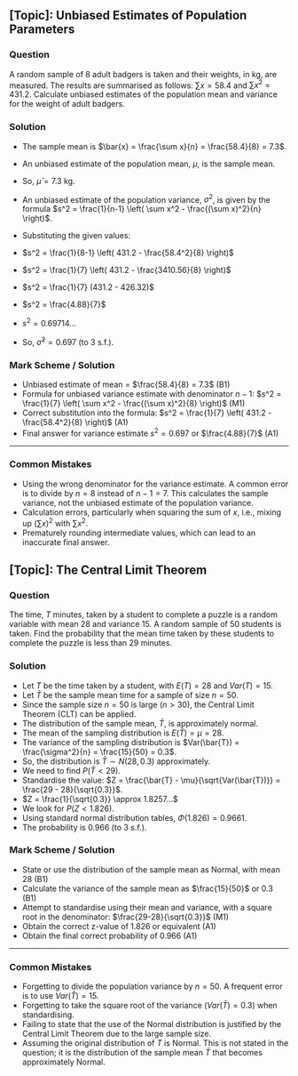 ## [Topic]: Unbiased Estimates of Population Parameters

### Question
A random sample of 8 adult badgers is taken and their weights, in kg, are measured. The results are summarised as follows: $\sum x = 58.4$ and $\sum x^2 = 431.2$.
Calculate unbiased estimates of the population mean and variance for the weight of adult badgers.

### Solution
- The sample mean is $\bar{x} = \frac{\sum x}{n} = \frac{58.4}{8} = 7.3$.
- An unbiased estimate of the population mean, $\mu$, is the sample mean.
- So, $\hat{\mu} = 7.3$ kg.

- An unbiased estimate of the population variance, $\sigma^2$, is given by the formula $s^2 = \frac{1}{n-1} \left( \sum x^2 - \frac{(\sum x)^2}{n} \right)$.
- Substituting the given values:
- $s^2 = \frac{1}{8-1} \left( 431.2 - \frac{58.4^2}{8} \right)$
- $s^2 = \frac{1}{7} \left( 431.2 - \frac{3410.56}{8} \right)$
- $s^2 = \frac{1}{7} (431.2 - 426.32)$
- $s^2 = \frac{4.88}{7}$
- $s^2 = 0.69714...$
- So, $\hat{\sigma}^2 = 0.697$ (to 3 s.f.).

### Mark Scheme / Solution
- Unbiased estimate of mean = $\frac{58.4}{8} = 7.3$ (B1)
- Formula for unbiased variance estimate with denominator $n-1$: $s^2 = \frac{1}{7} \left( \sum x^2 - \frac{(\sum x)^2}{8} \right)$ (M1)
- Correct substitution into the formula: $s^2 = \frac{1}{7} \left( 431.2 - \frac{58.4^2}{8} \right)$ (A1)
- Final answer for variance estimate $s^2 = 0.697$ or $\frac{4.88}{7}$ (A1)

---

### Common Mistakes
- Using the wrong denominator for the variance estimate. A common error is to divide by $n=8$ instead of $n-1=7$. This calculates the sample variance, not the unbiased estimate of the population variance.
- Calculation errors, particularly when squaring the sum of $x$, i.e., mixing up $(\sum x)^2$ with $\sum x^2$.
- Prematurely rounding intermediate values, which can lead to an inaccurate final answer.

## [Topic]: The Central Limit Theorem

### Question
The time, $T$ minutes, taken by a student to complete a puzzle is a random variable with mean 28 and variance 15. A random sample of 50 students is taken. Find the probability that the mean time taken by these students to complete the puzzle is less than 29 minutes.

### Solution
- Let $T$ be the time taken by a student, with $E(T) = 28$ and $Var(T) = 15$.
- Let $\bar{T}$ be the sample mean time for a sample of size $n=50$.
- Since the sample size $n=50$ is large ($n>30$), the Central Limit Theorem (CLT) can be applied.
- The distribution of the sample mean, $\bar{T}$, is approximately normal.
- The mean of the sampling distribution is $E(\bar{T}) = \mu = 28$.
- The variance of the sampling distribution is $Var(\bar{T}) = \frac{\sigma^2}{n} = \frac{15}{50} = 0.3$.
- So, the distribution is $\bar{T} \sim N(28, 0.3)$ approximately.
- We need to find $P(\bar{T} < 29)$.
- Standardise the value: $Z = \frac{\bar{T} - \mu}{\sqrt{Var(\bar{T})}} = \frac{29 - 28}{\sqrt{0.3}}$.
- $Z = \frac{1}{\sqrt{0.3}} \approx 1.8257...$
- We look for $P(Z < 1.826)$.
- Using standard normal distribution tables, $\Phi(1.826) = 0.9661$.
- The probability is $0.966$ (to 3 s.f.).

### Mark Scheme / Solution
- State or use the distribution of the sample mean as Normal, with mean 28 (B1)
- Calculate the variance of the sample mean as $\frac{15}{50}$ or $0.3$ (B1)
- Attempt to standardise using their mean and variance, with a square root in the denominator: $\frac{29-28}{\sqrt{0.3}}$ (M1)
- Obtain the correct z-value of $1.826$ or equivalent (A1)
- Obtain the final correct probability of $0.966$ (A1)

---

### Common Mistakes
- Forgetting to divide the population variance by $n=50$. A frequent error is to use $Var(\bar{T}) = 15$.
- Forgetting to take the square root of the variance ($Var(\bar{T}) = 0.3$) when standardising.
- Failing to state that the use of the Normal distribution is justified by the Central Limit Theorem due to the large sample size.
- Assuming the original distribution of $T$ is Normal. This is not stated in the question; it is the distribution of the sample mean $\bar{T}$ that becomes approximately Normal.